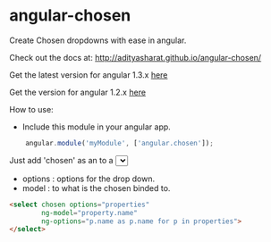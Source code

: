 angular-chosen
==============

Create Chosen dropdowns with ease in angular.

Check out the docs at: http://adityasharat.github.io/angular-chosen/

Get the latest version for angular 1.3.x [here](https://github.com/adityasharat/angular-chosen/archive/v1.0.zip)

Get the version for angular 1.2.x [here](https://github.com/adityasharat/angular-chosen/archive/v0.1-beta.zip)

How to use:

* Include this module in your angular app.
```JavaScript
	angular.module('myModule', ['angular.chosen']);
```

Just add 'chosen' as an to a <select> to convert it to a chosen drop down.
* options : options for the drop down.
* model : to what is the chosen binded to.

```HTML
<select chosen options="properties"
        ng-model="property.name"
        ng-options="p.name as p.name for p in properties">
</select>
```

